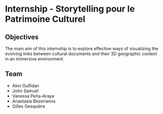 # Internship - Storytelling pour le Patrimoine Culturel

## Objectives
The main aim of this internship is to explore effective ways of visualizing the evolving links between cultural documents and their 3D geographic context in an immersive environment.

## Team
- Akin Gulfidan
- John Samuel
- Vanessa Peña-Araya
- Anastasia Bezerianos
- Gilles Gesquière
